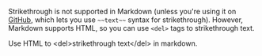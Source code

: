 Strikethrough is not supported in Markdown (unless you're using it on [GitHub](http://guides.github.com/overviews/mastering-markdown/), which lets you use `~~text~~` syntax for strikethrough). However, Markdown supports HTML, so you can use `<del>` tags to strikethrough text.
<!--break-->
Use HTML to &lt;del&gt;strikethrough text&lt;/del&gt; in markdown.
